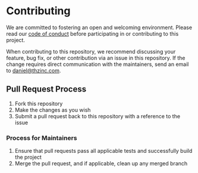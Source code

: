 # Contributing

We are committed to fostering an open and welcoming environment. Please read our [code of conduct](CODE_OF_CONDUCT.md) before participating in or contributing to this project.

When contributing to this repository, we recommend discussing your feature, bug fix, or other contribution via an issue in this repository. If the change requires direct communication with the maintainers, send an email to daniel@thzinc.com.

## Pull Request Process

1. Fork this repository
2. Make the changes as you wish
3. Submit a pull request back to this repository with a reference to the issue

### Process for Maintainers

1. Ensure that pull requests pass all applicable tests and successfully build the project
2. Merge the pull request, and if applicable, clean up any merged branch
